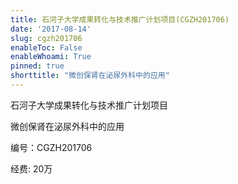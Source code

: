 ```yaml
---
title: 石河子大学成果转化与技术推广计划项目(CGZH201706)
date: '2017-08-14'
slug: cgzh201706
enableToc: False
enableWhoami: True
pinned: true
shorttitle: "微创保肾在泌尿外科中的应用"
---
```

石河子大学成果转化与技术推广计划项目

微创保肾在泌尿外科中的应用

编号：CGZH201706

经费: 20万